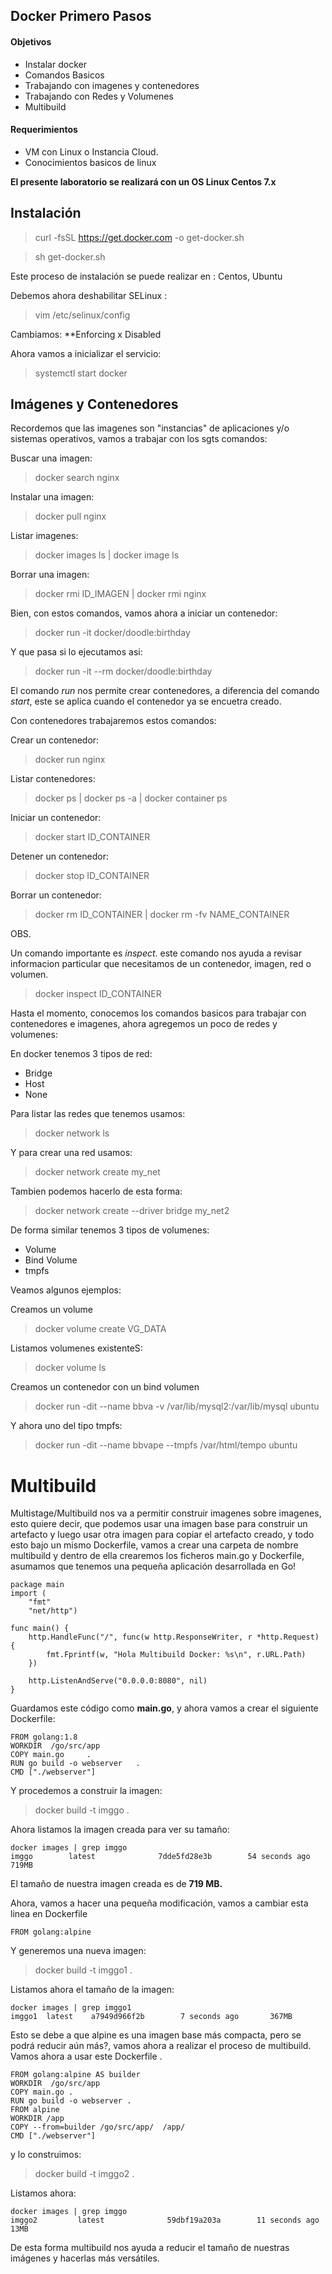 ## Docker Primero Pasos


#### Objetivos

* Instalar docker
* Comandos Basicos
* Trabajando con imagenes y contenedores
* Trabajando con Redes y Volumenes
* Multibuild 

#### Requerimientos

* VM con Linux o Instancia Cloud.
* Conocimientos basicos de linux 

**El presente laboratorio se realizará con un OS Linux Centos 7.x**


## Instalación


> curl -fsSL https://get.docker.com -o get-docker.sh

> sh get-docker.sh

Este proceso de instalación se puede realizar en : Centos, Ubuntu

Debemos ahora deshabilitar SELinux : 

> vim /etc/selinux/config 

Cambiamos:  **Enforcing x Disabled

Ahora vamos a inicializar el servicio: 

> systemctl start docker


## Imágenes y Contenedores

Recordemos que las imagenes son "instancias" de aplicaciones y/o sistemas operativos, vamos a trabajar con los sgts comandos:

Buscar una imagen:

> docker search nginx

Instalar una imagen:

> docker pull nginx 

Listar imagenes:

> docker images ls | docker image ls 

Borrar una imagen:

> docker rmi ID_IMAGEN | docker rmi nginx 

Bien, con estos comandos, vamos ahora a iniciar un contenedor: 

> docker run -it docker/doodle:birthday 

Y que pasa si lo ejecutamos asi:

> docker run -it --rm docker/doodle:birthday

El comando *run* nos permite crear contenedores, a diferencia del comando *start*, este se aplica cuando el contenedor ya se encuetra creado.

Con contenedores trabajaremos estos comandos:

Crear un contenedor:

> docker run nginx

Listar contenedores:

> docker ps | docker ps -a | docker container ps 

Iniciar un contenedor:

> docker start ID_CONTAINER 

Detener un contenedor:

> docker stop ID_CONTAINER

Borrar un contenedor:

> docker rm ID_CONTAINER | docker rm -fv NAME_CONTAINER 

OBS.

Un comando importante es *inspect*. este comando nos ayuda  a revisar informacion particular que necesitamos de un contenedor, imagen, red o volumen.

> docker inspect ID_CONTAINER

Hasta el momento, conocemos los comandos basicos para trabajar con contenedores e imagenes, ahora agregemos un poco de redes y volumenes:

En docker tenemos 3 tipos de red: 

* Bridge
* Host
* None

Para listar las redes que tenemos usamos:

> docker network ls 

Y para crear una red usamos:

> docker network create my_net

Tambien podemos hacerlo de esta forma:

> docker network create --driver bridge my_net2 

De forma similar tenemos 3 tipos de volumenes:

* Volume
* Bind Volume
* tmpfs

Veamos algunos ejemplos:

Creamos un volume

> docker volume create VG_DATA 

Listamos volumenes existenteS:

> docker volume ls 

Creamos un contenedor con un bind volumen 

> docker run -dit --name bbva -v /var/lib/mysql2:/var/lib/mysql ubuntu

Y ahora uno del tipo tmpfs:

> docker run -dit --name bbvape --tmpfs /var/html/tempo ubuntu


Multibuild
===========

Multistage/Multibuild nos va a permitir construir imagenes sobre imagenes, esto quiere decir, que podemos usar una imagen base para construir un artefacto y luego usar otra imagen para copiar el artefacto creado, y todo esto bajo un mismo Dockerfile, vamos a crear una carpeta de nombre multibuild y dentro de ella crearemos los ficheros main.go y Dockerfile, asumamos que tenemos una pequeña aplicación desarrollada en Go! 

```
package main
import (
    "fmt"
    "net/http")

func main() {
    http.HandleFunc("/", func(w http.ResponseWriter, r *http.Request) {
        fmt.Fprintf(w, "Hola Multibuild Docker: %s\n", r.URL.Path)
    })

    http.ListenAndServe("0.0.0.0:8080", nil)
}
```

Guardamos este código como **main.go**, y ahora vamos a crear el siguiente Dockerfile:
``` 
FROM golang:1.8
WORKDIR  /go/src/app 
COPY main.go     .
RUN go build -o webserver   .
CMD ["./webserver"]
```

Y procedemos a construir la imagen:

> docker build -t imggo . 

Ahora listamos la imagen creada para ver su tamaño:
```
docker images | grep imggo
imggo        latest              7dde5fd28e3b        54 seconds ago       719MB
``` 
El tamaño de nuestra imagen creada es de **719 MB.**

Ahora, vamos a hacer una pequeña modificación, vamos a cambiar esta linea en Dockerfile
``` 
FROM golang:alpine
``` 

Y generemos una nueva imagen:

> docker build -t imggo1  .

Listamos ahora el tamaño de la imagen:
```
docker images | grep imggo1
imggo1  latest    a7949d966f2b        7 seconds ago       367MB
``` 

Esto se debe a que alpine es una imagen base más compacta, pero se podrá reducir aún más?, vamos ahora a realizar el proceso de multibuild.  Vamos ahora a usar este 
Dockerfile .
```
FROM golang:alpine AS builder
WORKDIR  /go/src/app 
COPY main.go .
RUN go build -o webserver .
FROM alpine 
WORKDIR /app
COPY --from=builder /go/src/app/  /app/
CMD ["./webserver"]
``` 

y lo construimos:

> docker build   -t imggo2  .
 
Listamos ahora:
```
docker images | grep imggo
imggo2         latest              59dbf19a203a        11 seconds ago      13MB
```

De esta forma multibuild nos ayuda a reducir el tamaño de nuestras imágenes y hacerlas más versátiles.








